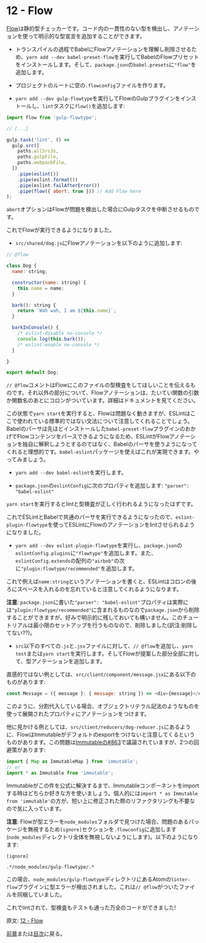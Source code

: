 # 12 - Flow

[Flow](https://flowtype.org/)は静的型チェッカーです。コード内の一貫性のない型を検出し、アノテーションを使って明示的な型宣言を追加することができます。

- トランスパイルの過程でBabelにFlowアノテーションを理解し削除させるため、`yarn add --dev babel-preset-flow`を実行してBabelのFlowプリセットをインストールします。そして、`package.json`の`babel.presets`に`"flow"`を追加します。

- プロジェクトのルートに空の`.flowconfig`ファイルを作ります。

- `yarn add --dev gulp-flowtype`を実行してFlowのGulpプラグインをインストールし、`lint`タスクに`flow()`を追加します:

```javascript
import flow from 'gulp-flowtype';

// [...]

gulp.task('lint', () =>
  gulp.src([
    paths.allSrcJs,
    paths.gulpFile,
    paths.webpackFile,
  ])
    .pipe(eslint())
    .pipe(eslint.format())
    .pipe(eslint.failAfterError())
    .pipe(flow({ abort: true })) // Add Flow here
);
```

`abort`オプションはFlowが問題を検出した場合にGulpタスクを中断させるものです。

これでFlowが実行できるようになりました。

- `src/shared/dog.js`にFlowアノテーションを以下のように追加します:

```javascript
// @flow

class Dog {
  name: string;

  constructor(name: string) {
    this.name = name;
  }

  bark(): string {
    return `Wah wah, I am ${this.name}`;
  }

  barkInConsole() {
    /* eslint-disable no-console */
    console.log(this.bark());
    /* eslint-enable no-console */
  }

}

export default Dog;
```

`// @flow`コメントはFlowにこのファイルの型検査をしてほしいことを伝えるものです。それ以外の部分について、Flowアノテーションは、たいてい関数の引数か関数名のあとにコロンがついています。詳細はドキュメントを見てください。

この状態で`yarn start`を実行すると、Flowは問題なく動きますが、ESLintはここで使われている標準的ではない文法について注意してくれることでしょう。Babelのパーサは先ほどインストールした`babel-preset-flow`プラグインのおかげでFlowコンテンツをパースできるようになるため、ESLintがFlowアノテーションを独自に解釈しようとするのではなく、Babelのパーサを使うようになってくれると理想的です。`babel-eslint`パッケージを使えばこれが実現できます。やってみましょう。

- `yarn add --dev babel-eslint`を実行します。

- `package.json`の`eslintConfig`に次のプロパティを追加します: `"parser": "babel-eslint"`

`yarn start`を実行するとlintと型検査が正しく行われるようになったはずです。

これでESLintとBabelで共通のパーサを実行できるようになったので、`eslint-plugin-flowtype`を使ってESLintにFlowのアノテーションをlintさせられるようになりました。

- `yarn add --dev eslint-plugin-flowtype`を実行し、`package.json`の`eslintConfig.plugins`に`"flowtype"`を追加します。また、`eslintConfig.extends`の配列の`"airbnb"`の次に`"plugin:flowtype/recommended"`を追加します。

これで例えば`name:string`というアノテーションを書くと、ESLintはコロンの後ろにスペースを入れるのを忘れていると注意してくれるようになります。

**注意**: `package.json`に書いた`"parser": "babel-eslint"`プロパティは実際には`"plugin:flowtype/recommended"`に含まれるものなので`package.json`から削除することができますが、好みで明示的に残しておいても構いません。このチュートリアルは最小限のセットアップを行うものなので、削除しました(訳注:削除してない??)。

- `src`以下のすべての`.js`と`.jsx`ファイルに対して、`// @flow`を追加し、`yarn test`または`yarn start`を実行します。そしてFlowが提案した部分全部に対して、型アノテーションを追加します。

直感的ではない例としては、`src/client/component/message.jsx`にある以下のものがあります:

```javascript
const Message = ({ message }: { message: string }) => <div>{message}</div>;
```

このように、分割代入している場合、オブジェクトリテラル記法のようなものを使って展開されたプロパティにアノテーションをつけます。

他に見かける例としては、`src/client/reducers/dog-reducer.js`にあるように、FlowはImmutableがデフォルトのexportをつけないと注意してくるというものがあります。この問題は[Immutableの#863](https://github.com/facebook/immutable-js/issues/863)で議論されていますが、2つの回避策があります:

```javascript
import { Map as ImmutableMap } from 'immutable';
// or
import * as Immutable from 'immutable';
```

Immutableがこの件を公式に解決するまで、Immutableコンポーネントをimportする時はどちらか好きな方を使いましょう。個人的には`import * as Immutable from 'immutable'`の方が、短い上に修正された際のリファクタリングも不要なので気に入っています。

**注意**: Flowが型エラーを`node_modules`フォルダで見つけた場合、問題のあるパッケージを無視するため`[ignore]`セクションを`.flowconfig`に追加します(`node_modules`ディレクトリ全体を無視しないようにします)。以下のようになります:

```flowconfig
[ignore]

.*/node_modules/gulp-flowtype/.*
```

この場合、`node_modules/gulp-flowtype`ディレクトリにあるAtomの`linter-flow`プラグインに型エラーが検出されました。これは`// @flow`がついたファイルを同梱していました。

これでlintされて、型検査もテストも通った万全のコードができました!

原文: [12 - Flow](https://github.com/verekia/js-stack-from-scratch/tree/master/tutorial/12-flow)

[前章](/tutorial/11-testing-mocha-chai-sinon)または[目次](https://github.com/verekia/js-stack-from-scratch)に戻る。

